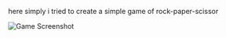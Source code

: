 here simply i tried to create a simple game of rock-paper-scissor

![Game Screenshot](./frontend/rps/public/Screenshot%202025-08-29%20225439.png)
